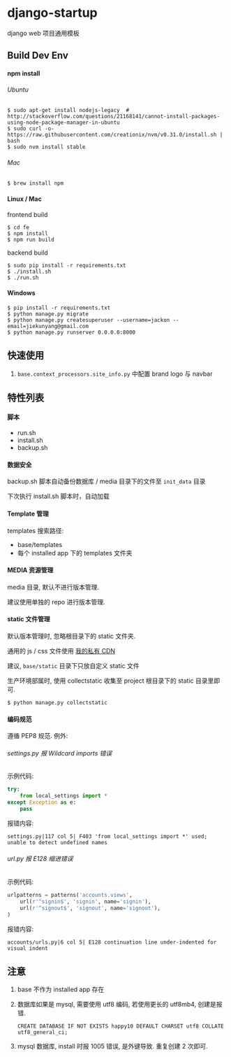 # django-startup

django web 项目通用模板


## Build Dev Env

#### npm install

###### Ubuntu

```shell
$ sudo apt-get install nodejs-legacy  # http://stackoverflow.com/questions/21168141/cannot-install-packages-using-node-package-manager-in-ubuntu
$ sudo curl -o- https://raw.githubusercontent.com/creationix/nvm/v0.31.0/install.sh | bash
$ sudo nvm install stable
```

###### Mac

```shell
$ brew install npm
```

#### Linux / Mac

frontend build

```shell
$ cd fe
$ npm install
$ npm run build
```
backend build

```shell
$ sudo pip install -r requirements.txt
$ ./install.sh
$ ./run.sh
```

#### Windows

```shell
$ pip install -r requirements.txt
$ python manage.py migrate
$ python manage.py createsuperuser --username=jackon --email=jiekunyang@gmail.com
$ python manage.py runserver 0.0.0.0:8000
```

## 快速使用

1. `base.context_processors.site_info.py` 中配置 brand logo 与 navbar



## 特性列表

#### 脚本

- run.sh
- install.sh
- backup.sh

#### 数据安全

backup.sh 脚本自动备份数据库 / media 目录下的文件至 `init_data` 目录

下次执行 install.sh 脚本时，自动加载

#### Template 管理

templates 搜索路径:

- base/templates
- 每个 installed app 下的 templates 文件夹

#### MEDIA 资源管理

media 目录, 默认不进行版本管理.

建议使用单独的 repo 进行版本管理.


#### static 文件管理

默认版本管理时, 忽略根目录下的 static 文件夹.

通用的 js / css 文件使用 [我的私有 CDN](http://static.jackon.me)

建议,
`base/static` 目录下只放自定义 static 文件

生产环境部属时, 使用 collectstatic 收集至 project 根目录下的 static 目录里即可.

```shell
$ python manage.py collectstatic
```

#### 编码规范

遵循 PEP8 规范.  例外:

######  settings.py 报 Wildcard imports 错误

示例代码:

```python
try:
    from local_settings import *
except Exception as e:
    pass
```

报错内容:
```shell
settings.py|117 col 5| F403 'from local_settings import *' used;
unable to detect undefined names
```

###### url.py 报 E128 缩进错误

示例代码:

```python
urlpatterns = patterns('accounts.views',
    url(r'^signin$', 'signin', name='signin'),
    url(r'^signout$', 'signout', name='signout'),
)
```

报错内容:

```shell
accounts/urls.py|6 col 5| E128 continuation line under-indented for visual indent
```


## 注意

1. base 不作为 installed app 存在
2. 数据库如果是 mysql, 需要使用 utf8 编码, 若使用更长的 utf8mb4, 创建是报错.

    `CREATE DATABASE IF NOT EXISTS happy10 DEFAULT CHARSET utf8 COLLATE utf8_general_ci;`
3. mysql 数据库, install 时报 1005 错误, 是外键导致. 重复创建 2 次即可.
